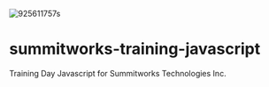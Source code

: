 ![925611757s](https://user-images.githubusercontent.com/55994508/83699116-dee7d900-a5c8-11ea-9b7c-ac19d0b8f00d.jpg)
# summitworks-training-javascript
Training Day Javascript for Summitworks Technologies Inc.
